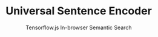 ---
layout: post
title: "Universal Sentence Encoder"
subtitle: "Tensorflow.js In-browser Semantic Search"
background: '/img/posts/2022-07-05-use.jpg'
---